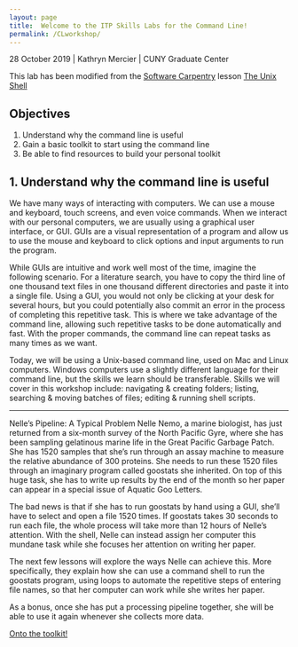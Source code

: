 ```yaml
---
layout: page
title:  Welcome to the ITP Skills Labs for the Command Line!
permalink: /CLworkshop/
---
```


28 October 2019 \| Kathryn Mercier \| CUNY Graduate Center

This lab has been modified from the [Software Carpentry](https://software-carpentry.org/) lesson [The Unix Shell](http://swcarpentry.github.io/shell-novice/)

## __Objectives__

1. Understand why the command line is useful
2. Gain a basic toolkit to start using the command line
3. Be able to find resources to build your personal toolkit

## __1. Understand why the command line is useful__

We have many ways of interacting with computers. We can use a mouse and keyboard, touch screens, and even voice commands. When we interact with our personal computers, we are usually using a graphical user interface, or GUI. GUIs are a visual representation of a program and allow us to use the mouse and keyboard to click options and input arguments to run the program. 

While GUIs are intuitive and work well most of the time, imagine the following scenario. For a literature search, you have to copy the third line of one thousand text files in one thousand different directories and paste it into a single file. Using a GUI, you would not only be clicking at your desk for several hours, but you could potentially also commit an error in the process of completing this repetitive task. This is where we take advantage of the command line, allowing such repetitive tasks to be done automatically and fast. With the proper commands, the command line can repeat tasks as many times as we want.

Today, we will be using a Unix-based command line, used on Mac and Linux computers. Windows computers use a slightly different language for their command line, but the skills we learn should be transferable. Skills we will cover in this workshop include: navigating & creating folders; listing, searching & moving batches of files; editing & running shell scripts.

------

Nelle’s Pipeline: A Typical Problem
Nelle Nemo, a marine biologist, has just returned from a six-month survey of the North Pacific Gyre, where she has been sampling gelatinous marine life in the Great Pacific Garbage Patch. She has 1520 samples that she’s run through an assay machine to measure the relative abundance of 300 proteins. She needs to run these 1520 files through an imaginary program called goostats she inherited. On top of this huge task, she has to write up results by the end of the month so her paper can appear in a special issue of Aquatic Goo Letters.

The bad news is that if she has to run goostats by hand using a GUI, she’ll have to select and open a file 1520 times. If goostats takes 30 seconds to run each file, the whole process will take more than 12 hours of Nelle’s attention. With the shell, Nelle can instead assign her computer this mundane task while she focuses her attention on writing her paper.

The next few lessons will explore the ways Nelle can achieve this. More specifically, they explain how she can use a command shell to run the goostats program, using loops to automate the repetitive steps of entering file names, so that her computer can work while she writes her paper.

As a bonus, once she has put a processing pipeline together, she will be able to use it again whenever she collects more data.

[Onto the toolkit!](/CLworkshop/Toolkit/)
